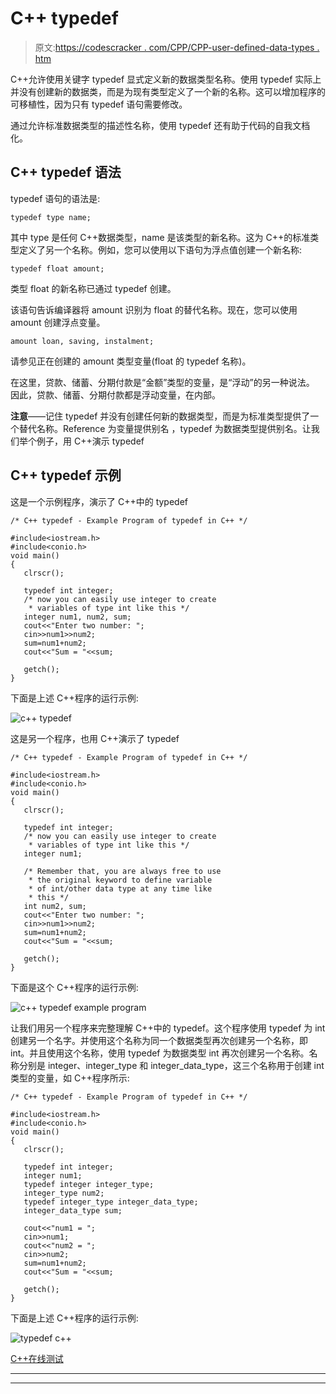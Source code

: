# C++ typedef

> 原文:[https://codescracker . com/CPP/CPP-user-defined-data-types . htm](https://codescracker.com/cpp/cpp-user-defined-data-types.htm)

C++允许使用关键字 typedef 显式定义新的数据类型名称。使用 typedef 实际上并没有创建新的数据类，而是为现有类型定义了一个新的名称。这可以增加程序的可移植性，因为只有 typedef 语句需要修改。

通过允许标准数据类型的描述性名称，使用 typedef 还有助于代码的自我文档化。

## C++ typedef 语法

typedef 语句的语法是:

```
typedef type name;
```

其中 type 是任何 C++数据类型，name 是该类型的新名称。这为 C++的标准类型定义了另一个名称。例如，您可以使用以下语句为浮点值创建一个新名称:

```
typedef float amount;
```

类型 float 的新名称已通过 typedef 创建。

该语句告诉编译器将 amount 识别为 float 的替代名称。现在，您可以使用 amount 创建浮点变量。

```
amount loan, saving, instalment;
```

请参见正在创建的 amount 类型变量(float 的 typedef 名称)。

在这里，贷款、储蓄、分期付款是“金额”类型的变量，是“浮动”的另一种说法。
因此，贷款、储蓄、分期付款都是浮动变量，在内部。

**注意**——记住 typedef 并没有创建任何新的数据类型，而是为标准类型提供了一个替代名称。Reference 为变量提供别名 ，typedef 为数据类型提供别名。让我们举个例子，用 C++演示 typedef

## C++ typedef 示例

这是一个示例程序，演示了 C++中的 typedef

```
/* C++ typedef - Example Program of typedef in C++ */

#include<iostream.h>
#include<conio.h>
void main()
{
   clrscr();

   typedef int integer;
   /* now you can easily use integer to create
    * variables of type int like this */
   integer num1, num2, sum;
   cout<<"Enter two number: ";
   cin>>num1>>num2;
   sum=num1+num2;
   cout<<"Sum = "<<sum;

   getch();
}
```

下面是上述 C++程序的运行示例:

![c++ typedef](../Images/b96656fa360d52bc59b0fe98dfd89463.png)

这是另一个程序，也用 C++演示了 typedef

```
/* C++ typedef - Example Program of typedef in C++ */

#include<iostream.h>
#include<conio.h>
void main()
{
   clrscr();

   typedef int integer;
   /* now you can easily use integer to create
    * variables of type int like this */
   integer num1;

   /* Remember that, you are always free to use
    * the original keyword to define variable
    * of int/other data type at any time like
    * this */
   int num2, sum;
   cout<<"Enter two number: ";
   cin>>num1>>num2;
   sum=num1+num2;
   cout<<"Sum = "<<sum;

   getch();
}
```

下面是这个 C++程序的运行示例:

![c++ typedef example program](../Images/8129a86bf955fe4f779dc43251925777.png)

让我们用另一个程序来完整理解 C++中的 typedef。这个程序使用 typedef 为 int 创建另一个名字。并使用这个名称为同一个数据类型再次创建另一个名称，即 int。并且使用这个名称，使用 typedef 为数据类型 int 再次创建另一个名称。名称分别是 integer、integer_type 和 integer_data_type，这三个名称用于创建 int 类型的变量，如 C++程序所示:

```
/* C++ typedef - Example Program of typedef in C++ */

#include<iostream.h>
#include<conio.h>
void main()
{
   clrscr();

   typedef int integer;
   integer num1;
   typedef integer integer_type;
   integer_type num2;
   typedef integer_type integer_data_type;
   integer_data_type sum;

   cout<<"num1 = ";
   cin>>num1;
   cout<<"num2 = ";
   cin>>num2;
   sum=num1+num2;
   cout<<"Sum = "<<sum;

   getch();
}
```

下面是上述 C++程序的运行示例:

![typedef c++](../Images/abd78dea78391d38f21a945bb16a6ed7.png)

[C++在线测试](/exam/showtest.php?subid=3)

* * *

* * *